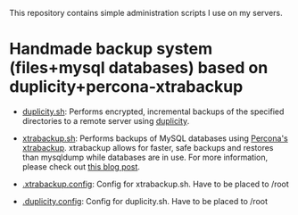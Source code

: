This repository contains simple administration scripts I use on my servers. 

# Handmade backup system (files+mysql databases) based on duplicity+percona-xtrabackup

- [duplicity.sh](https://github.com/kosfango/admin-scripts/wiki/Guide#duplicity): Performs encrypted, incremental backups of the specified directories to a remote server using [duplicity](http://duplicity.nongnu.org).

- [xtrabackup.sh](https://github.com/kosfango/admin-scripts/wiki/Guide#xtrabackup): Performs backups of MySQL databases using [Percona's xtrabackup](http://www.percona.com/doc/percona-xtrabackup/). xtrabackup allows for faster, safe backups and restores than mysqldump while databases are in use. For more information, please check out [this blog post](http://vitobotta.com/painless-hot-backups-mysql-live-databases-percona-xtrabackup/ "Painless, ultra fast hot backups and restores of MySQL databases with Percona's XtraBackup").

- [.xtrabackup.config](https://github.com/kosfango/admin-scripts/wiki/Guide#xtrabackup): Config for xtrabackup.sh. Have to be placed to /root

- [.duplicity.config](https://github.com/kosfango/admin-scripts/wiki/Guide#duplicity): Config for duplicity.sh. Have to be placed to /root
